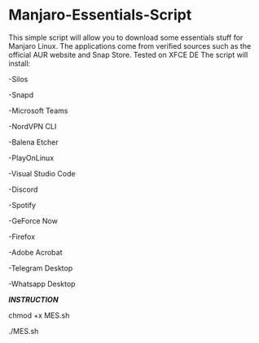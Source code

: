 # Manjaro-Essentials-Script
This simple script will allow you to download some essentials stuff for Manjaro Linux. 
The applications come from verified sources such as the official AUR website and Snap Store.
Tested on XFCE DE
The script will install:

-Silos

-Snapd

-Microsoft Teams

-NordVPN CLI

-Balena Etcher

-PlayOnLinux

-Visual Studio Code

-Discord

-Spotify

-GeForce Now

-Firefox

-Adobe Acrobat 

-Telegram Desktop

-Whatsapp Desktop

***************INSTRUCTION***************

chmod +x MES.sh 

./MES.sh
